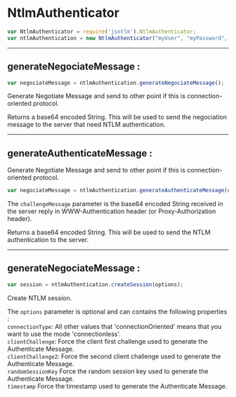 
# NtlmAuthenticator
```javascript
var NtlmAuthenticator = require('jsntlm').NtlmAuthenticator;  
var ntlmAuthentication = new NtlmAuthenticator("myUser", "myPassword", "DOMAIN", options);
```


-------------
## generateNegociateMessage :
``` javascript
var negociateMessage = ntlmAuthentication.generateNegociateMessage();  
```
Generate Negotiate Message and send to other point if this is connection-oriented protocol.  

Returns a base64 encoded String. This will be used to send the negociation message to the server that need NTLM authentication.  


-------------
## generateAuthenticateMessage :
Generate Negotiate Message and send to other point if this is connection-oriented protocol.    
``` javascript
var negociateMessage = ntlmAuthentication.generateAuthenticateMessage(challengeMessage);  
```
The `challengeMessage` parameter is the base64 encoded String received in the server reply in WWW-Authentication header (or Proxy-Authorization header).  

Returns a base64 encoded String. This will be used to send the NTLM authentication to the server.  


-------------
## generateNegociateMessage :
``` javascript
var session = ntlmAuthentication.createSession(options);  
```
Create NTLM session.  

The `options` parameter is optional and can contains the following properties :  
   `connectionType`: All other values​​ that 'connectionOriented' means that you want to use the mode 'connectionless'.  
   `clientChallenge`: Force the client first challenge used to generate the Authenticate Message.  
   `clientChallenge2`: Force the second client challenge used to generate the Authenticate Message.  
   `randomSessionKey` Force the random session key used to generate the Authenticate Message.  
   `timestamp` Force the timestamp used to generate the Authenticate Message.  

